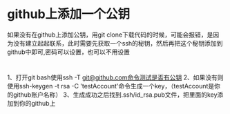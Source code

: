 # github上添加一个公钥
如果没有在github上添加公钥，用git clone下载代码的时候，可能会报错，是因为没有建立起起联系，此时需要先获取一个ssh的秘钥，然后再把这个秘钥添加到github中即可,密码可以设置，也可以不用设置

#
1、打开git bash使用ssh -T git@github.com命令测试是否有公钥
2、如果没有则使用ssh-keygen -t rsa -C 'testAccount'命令生成一个key，（testAccount是你的github账户名称）
3、生成成功之后找到.ssh/id_rsa.pub文件，把里面的key添加到你的github上